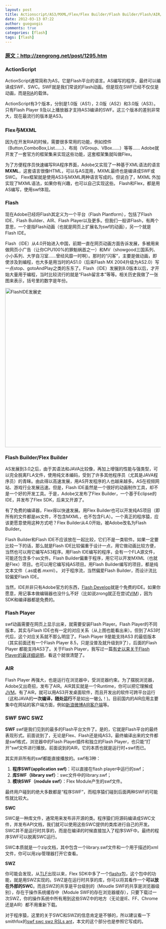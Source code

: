 ```yaml
---
layout: post
title: Actionscript/AS3/MXML/Flex/Flex Builder/Flash Builder/Flash/AIR/Flash Player之关系
date: 2012-03-13 07:22
author: guoguogis
comments: true
categories: [flash]
tags: [flash]
---
```

<h3><a href="http://zengrong.net/post/1295.htm">原文：http://zengrong.net/post/1295.htm</a></h3>
<h3>ActionScript</h3>
ActionScript通常简称为AS，它是Flash平台的语言。AS编写的程序，最终可以编译成SWF、SWC。SWF就是我们常说的Flash动画。但是现在SWF已经不仅仅是动画，而是<a title="什么是RIA" href="http://zh.wikipedia.org/zh/%E4%B8%B0%E5%AF%8C%E4%BA%92%E8%81%94%E7%BD%91%E5%BA%94%E7%94%A8%E7%A8%8B%E5%BA%8F" target="_blank">RIA</a>的载体。

ActionScript有3个版本，分别是1.0版（AS1），2.0版（AS2）和3.0版（AS3）。只有Flash Player 9及以上播放器才支持AS3编译的SWF。这三个版本的差别非常大，现在最流行的版本是AS3。
<h3>Flex与MXML</h3>
因为在开发RIA的时候，需要很多常用的功能，例如控件（Button,ComboBox,List……）、布局（VGroup、VBox……）等等…… Adobe就开发了一套官方的框架集来实现这些功能，这套框架集就叫做Flex。

为了方便程序员快速编写RIA程序界面，Adobe又实现了一种基于XML语法的语言<strong>MXML</strong>，这套语言很像HTML，可以与AS混用，MXML最终也是编译成SWF或SWC。 Flex框架就是使用AS3与MXML两种语言写成的。但说白了，MXML 外加实现了MXML语法，如果你有兴趣，也可以自己实现这些。 Flash和Flex，都是用AS编写，使用swf体现。
<h3>Flash</h3>
现在Adobe已经将Flash其定义为一个平台（Flash Plantform），包括了Flash IDE、Flash Builder、AIR、Flash Player以及更多。但我们一般讲Flash，有两个意思，一个是指Flash动画（也就是网页上扩展名为swf的动画），另一个就是Flash IDE。

Flash（IDE）从4.0开始进入中国，前期一直在网页动画方面告诉发展，多被用来做网页小广告（让你CPU100%的罪魁祸首之一）和MV（showgood三国系列、小小系列、大学自习室……曾经风靡一时啊）。那时的“闪客”，主要是做动画，即使涉及到编程，也大多是用当时的AS1.0（后来Flash MX 2004升级为AS2.0）写一点stop、gotoAndPlay之类的东东了。Flash（IDE）发展到8.0版本以后，才开始大量用于编程，当时比较流行的就是“Flash留言本”等等。相关历史我做了一张图来表示，括号里的数字是年份。

<a href="http://zengrong.net/wp-content/uploads/2011/04/flash_history.png"><img title="FlashIDE发展史" src="http://zengrong.net/wp-content/uploads/2011/04/flash_history.png" alt="FlashIDE发展史" width="685" height="514" /></a>
<h3>Flash Builder/Flex Builder</h3>
AS发展到3.0之后，由于其语法和JAVA比较像，再加上增强的性能与强类型，可以完全脱离FLA文件，使用纯文本编码，受到了许多其他程序员（尤其是JAVA程序员）的青睐。由此得以高速发展，用AS开发程序的人也越来越多。AS在视频网站、游戏行业发展迅速。但是，Flash IDE虽然是一个很好的动画制作工具，却不是一个好的开发工具。于是，Adobe又发布了Flex Builder，一个基于Eclipse的IDE，并发布了Flex SDK，后来又开源了。

有了免费的编译器，Flex得以快速发展。用Flex Builder也可以开发纯AS项目（即所有的文件都是as文件，不包含MXML，也不包含FLA）。一个真正的程序猿，应该更愿意使用这种方式吧？Flex Builder从4.0开始，被Adobe改名为Flash Builder。

Flash Builder和Flash IDE不应该放在一起比较，它们不是一类软件。如果一定要比较一下的话，那么就是Flash IDE比较偏重于设计一点，用它做动画比较方便，当然也可以用它编写AS3程序。用Flash IDE编写的程序，会有一个FLA源文件，可能还包含多个as文件。Flash Builder偏重于程序，用它可以开发MXML（也就是Flex）项目。也可以用它编写纯AS项目。用Flash Builder编写的项目，都是纯文本文件（.as或者.mxml）。 对于程序流，当然偏爱Flash Builder，而设计流比较偏爱Flash IDE。

当然，IDE并非只有Adobe官方的东西，<a href="http://www.flashdevelop.org/">Flash Develop</a>就是个免费的IDE。如果你愿意，用记事本做编辑器也没什么不好（比如说zrong就正在尝试<a href="http://www.vim.org/">VIM</a>），因为SDK和编译器都是免费的。
<h3>Flash Player</h3>
swf动画需要在网页上显示出来，就需要安装Flash Player。Flash Player的不同版本，其实与Flash IDE也有一定的对应关系（从上图也能看出来）。但到了AS3时代后，这个对应关系就不那么明显了。Flash Player 9是能支持AS3 的最低版本（其实前面还有一个Flash Player 8.5，只是没普及就升级到9了），后面的Flash Player 都能支持AS3了。关于Flash Player，我写过一篇<a href="http://zengrong.net/post/1188.htm">有史以来关于Flash Player的最详细说明</a>，看这个就很清楚了。
<h3>AIR</h3>
Flash Player 再强大，也是运行在浏览器中，受浏览器约束。为了摆脱浏览器，Adobe又出奇招，发布了AIR。AIR其实就是一个Runtime，你可以把它理解成<a href="http://en.wikipedia.org/wiki/Java_Virtual_Machine">JVM</a>。有了AIR，就可以用AS3开发桌面软件，而且开发出的软件可跨平台运行（这和JAVA的<strong>一次编译，随处运行</strong>不是如出一辙么！)。目前国内的AIR应用主要集中在网站的客户端方面，例如<a href="http://sinatair.sinaapp.com/">新浪微博AIR客户端</a>等。
<h3>SWF SWC SWZ</h3>
<strong>SWF</strong>
swf是我们见到的最多的Flash平台文件了。是的，它就是Flash平台的最终表现形式。前面说到了，无论是Flex、Flash还是纯AS3，最终编译出来的文件都是swf格式，浏览器中的Flash Player插件和独立的Flash Player，也只能“打开”swf文件进行播放。前面说到的AIR，它的本质也就是运行时+swf而已。

其实并非所有的swf都能直接播放的。swf有3种：
<ol>
	<li><strong>程序SWF(application swf)</strong>：可以直接在flash player中运行的swf；</li>
	<li><strong>库SWF（library swf）</strong>：swc文件中的library.swf；</li>
	<li><strong>模块SWF（module swf）</strong>：Flex Module产生的swf文件。</li>
</ol>
最终用户碰到的绝大多数都是“程序SWF”，而程序猿们碰到后面两种SWF的可能性就比较大。

<strong>SWC</strong>

SWC是一种库文件，通常用来发布非开源的类。程序猿们将源码编译成SWC文件，并发布API文档，我们就可以使用这些SWC提供的类库进行自己的开发。SWC并不是运行时共享的，而是在编译的时候直接加入了程序SWF中。最终的程序SWF可以脱离SWC运行。

SWC本质就是一个zip文档，其中包含一个library.swf文件和一个用于描述的xml文件，你可以用zip管理器打开它查看。

<strong>SWZ</strong>

你可能会发现，从<a href="http://zengrong.net/post/tag/tlf" target="_blank">TLF</a>出现以来，Flex SDK中多了一个<a href="http://help.adobe.com/zh_CN/FlashPlatform/reference/actionscript/3/flashx/textLayout/elements/package-detail.html" target="_blank">flashx</a>包，这个包中的功能，就是用SWZ实现的。SWZ是在运行时共享的库，你可以将其看作一个<strong>可以放在外部的SWC</strong>。而且SWZ的共享是平台级别的（Moudle SWF的共享是浏览器级别），存在于操作系统缓存中（Module SWF的存在浏览器缓存），只要下载过一次SWZ，你的操作系统中所有用到这些SWZ中的地方（无论是IE、FF、Chrome还是AIR）都不用重新下载。

对于程序猿，这里的关于SWC和SWZ的信息肯定是不够的，所以建议看一下smithfox的<a href="http://www.smithfox.com/?e=135" target="_blank">swf swc swz RSLs ant</a>，本文的这个部分也是参照它写成的。
